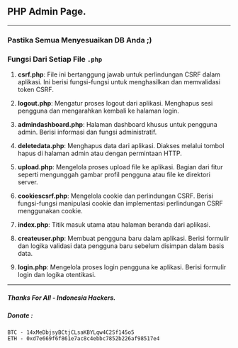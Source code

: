 ## PHP Admin Page.

----

### Pastika Semua Menyesuaikan DB Anda ;)
### Fungsi Dari Setiap File ``.php``

1. **csrf.php**: File ini bertanggung jawab untuk perlindungan CSRF dalam aplikasi. Ini berisi fungsi-fungsi untuk menghasilkan dan memvalidasi token CSRF.

2. **logout.php**: Mengatur proses logout dari aplikasi. Menghapus sesi pengguna dan mengarahkan kembali ke halaman login.

3. **admindashboard.php**: Halaman dashboard khusus untuk pengguna admin. Berisi informasi dan fungsi administratif.

4. **deletedata.php**: Menghapus data dari aplikasi. Diakses melalui tombol hapus di halaman admin atau dengan permintaan HTTP.

5. **upload.php**: Mengelola proses upload file ke aplikasi. Bagian dari fitur seperti mengunggah gambar profil pengguna atau file ke direktori server.

6. **cookiescsrf.php**: Mengelola cookie dan perlindungan CSRF. Berisi fungsi-fungsi manipulasi cookie dan implementasi perlindungan CSRF menggunakan cookie.

7. **index.php**: Titik masuk utama atau halaman beranda dari aplikasi.

8. **createuser.php**: Membuat pengguna baru dalam aplikasi. Berisi formulir dan logika validasi data pengguna baru sebelum disimpan dalam basis data.

9. **login.php**: Mengelola proses login pengguna ke aplikasi. Berisi formulir login dan logika otentikasi.

----

##### Thanks For All - Indonesia Hackers.
##### Donate :
```
BTC - 14xMeDbjsyBCtjCLsaKBYLqw4C2Sf145o5
ETH - 0xd7e669f6f861e7ac8c4ebbc7852b226af98517e4
```
